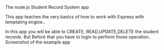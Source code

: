 The node.js Student Record System app

This app teaches the very basics of how to work with Express with templating engine..

In this app you will be able to CREATE, READ,UPDATE,DELETE the student records.
But Before that you have to login to perform those operation..
Screenshot of the example app
